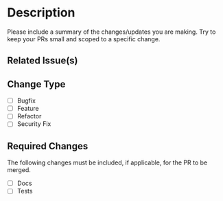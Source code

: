# Description
Please include a summary of the changes/updates you are making. Try to keep your PRs small and scoped to a specific change.

## Related Issue(s)
<!---
Please included any related issues that may be affected by this PR.  Include issues this PR will close.
--->

## Change Type
- [ ] Bugfix
- [ ] Feature
- [ ] Refactor
- [ ] Security Fix

## Required Changes
The following changes must be included, if applicable, for the PR to be merged.
- [ ] Docs
- [ ] Tests